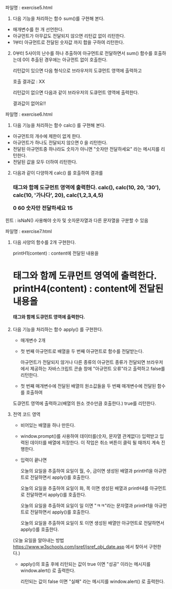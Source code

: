파일명 : exercise5.html

1. 다음 기능을 처리하는 함수 sum()를 구현해 본다.
- 매개변수를 한 개 선언한다.
- 아규먼트가 아무값도 전달되지 않으면 리턴값 없이 리턴한다.
- 1부터 아규먼트로 전달된 숫자값 까지 합을 구하여 리턴한다.

2. 0부터 5사이의 난수를 하나 추출하여 아규먼트로 전달하면서 sum() 함수를 호출하는데
   0이 추출된 경우에는 아규먼트 없이 호출한다.

   리턴값이 있으면 다음 형식으로 브라우저의 도큐먼트 영역에 출력하고

	호출 결과값 : XX

   리턴값이 없으면 다음과 같이 브라우저의 도큐먼트 영역에 출력한다.

	결과값이 없어요!!	      



파일명 : exercise6.html

1. 다음 기능을 처리하는 함수 calc() 를 구현해 본다.
- 아규먼트의 개수에 제한이 없게 한다.
- 아규먼트가 하나도 전달되지 않으면 0 을 리턴한다.
- 전달된 아규먼트중 하나라도 숫자가 아니면 
    "숫자만 전달하세요" 라는 메시지를 리턴한다.
- 전달된 값을 모두 더하여 리턴한다.

2. 다음과 같이 다양하게 calc() 를 호출하여 결과를 <h3> 태그와 함께 
   도규먼트 영역에 출력한다.
   calc(), calc(10, 20, '30'), calc(10, '가나다', 20), calc(1,2,3,4,5)

   0
   60
   숫자만 전달하세요
   15
   

힌트 : isNaN() 사용해야
        숫자 및 숫자문자열과 다른 문자열을 구분할 수 있음





파일명 : exercise7.html

1. 다음 사양의 함수를 2개 구현한다.

   printH1(content) : content에 전달된 내용을 <h1> 태그와 함께 
                               도큐먼트 영역에 출력한다.
   printH4(content) : content에 전달된 내용을 <h4> 태그와 함께 
                               도큐먼트 영역에 출력한다.

2. 다음 기능을 처리하는 함수 apply() 를 구현한다.
   - 매개변수 2개

   - 첫 번째 아규먼트로 배열을 두 번째 아규먼트로 함수를 전달받는다.

     아규먼트가 전달되지 않거나 다른 종류의 아규먼트 종류가 전달되면 
     브라우저에서 제공하는 자바스크립트 콘솔 창에
     "아규먼트 오류"라고 출력하고 false를 리턴한다.

   - 첫 번째 매개변수에 전달된 배열의 원소값들을 두 번째 매개변수에 
      전달된 함수를 호출하여 

	도큐먼트 영역에 출력하고(배열의 원소 갯수만큼 호출한다.) true를 리턴한다.

3. 전역 코드 영역

   - 비어있는 배열을 하나 만든다.

   - window.prompt()를 사용하여 데이터를(숫자, 문자열 관계없다) 입력받고 
     입력된 데이터를 배열에 저장한다. 이 작업은 취소 버튼이 클릭 될 때까지 계속 진행한다.

   - 입력이 끝나면 

      오늘의 요일을 추출하여 요일이 월, 수, 금이면 생성된 배열과 printH1을 
      아규먼트로 전달하면서 apply()를 호출한다.

      오늘의 요일을 추출하여 요일이 화, 목 이면 생성된 배열과 printH4를 
      아규먼트로 전달하면서 apply()를 호출한다.

      오늘의 요일을 추출하여 요일이 일 이면 "ㅋㅋ"라는 문자열과 printH1을 
      아규먼트로 전달하면서 apply()를 호출한다.

      오늘의 요일을 추출하여 요일이 토 이면 생성된 배열만 아규먼트로 
      전달하면서 apply()를 호출한다.

   (오늘 요일을 알아내는 방법 
    https://www.w3schools.com/jsref/jsref_obj_date.asp 에서  찾아서
       구현한다.)

   - apply()의 호출 후에 리턴되는 값이 true 이면 "성공" 이라는 메시지를 
      window.alert() 로 출력한다.

      리턴되는 값이 false 이면 "실패" 라는 메시지를 window.alert() 로 
      출력한다.







